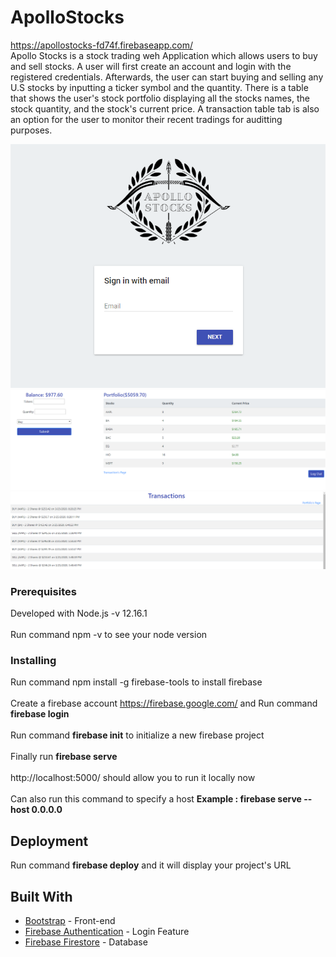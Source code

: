 # ApolloStocks
https://apollostocks-fd74f.firebaseapp.com/<br>
Apollo Stocks is a stock trading weh Application which allows users to buy and sell stocks. A user will first create an account and login with the registered credentials. Afterwards, the user can start buying and selling any U.S stocks by inputting a ticker symbol and the quantity. There is a table that shows the user's stock portfolio displaying all the stocks names, the stock quantity, and the stock's current price. A transaction table tab is also an option for the user to monitor their recent tradings for auditting purposes. 

<img src = "/images/LoginScreen.png"> <br>
<img src = "/images/PortfolioScreen.png"> <br>
<img src = "/images/TransactionScreen.png"><br>

### Prerequisites

Developed with Node.js -v 12.16.1<br><br>
Run command npm -v to see your node version<br>
### Installing

Run command npm install -g firebase-tools to install firebase<br><br>
Create a firebase account https://firebase.google.com/ and Run command <b>firebase login</b><br><br>
Run command <b>firebase init</b> to initialize a new firebase project<br><br>
Finally run <b>firebase serve </b><br><br>
http://localhost:5000/ should allow you to run it locally now <br><br>
Can also run this command to specify a host <b>Example : firebase serve --host 0.0.0.0</b>

## Deployment

Run command <b>firebase deploy</b> and it will display your project's URL

## Built With
* [Bootstrap](https://getbootstrap.com/docs/4.1/getting-started/introduction/) - Front-end 
* [Firebase Authentication](https://firebase.google.com/docs/auth) - Login Feature
* [Firebase Firestore](https://firebase.google.com/docs/firestore) - Database






